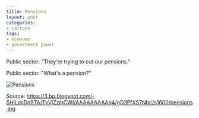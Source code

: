 ```yaml
---
title: Pensions
layout: post
categories:
- cartoon
tags:
- economy
- government power
---
```


Public sector: "They're trying to cut our pensions."

Public sector: "What's a pension?"

![Pensions](https://3.bp.blogspot.com/-SHlLqsDd9TA/TyVjZzjhCWI/AAAAAAAAAq4/gD3PfXS7Nbc/s1600/pensions.jpg)

Source: https://3.bp.blogspot.com/-SHlLqsDd9TA/TyVjZzjhCWI/AAAAAAAAAq4/gD3PfXS7Nbc/s1600/pensions.jpg
